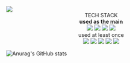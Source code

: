 
<!--
**jinyongyun/jinyongyun** is a ✨ _special_ ✨ repository because its `README.md` (this file) appears on your GitHub profile.

Here are some ideas to get you started:

- 🔭 I’m currently working on ...
- 🌱 I’m currently learning ...
- 👯 I’m looking to collaborate on ...
- 🤔 I’m looking for help with ...
- 💬 Ask me about ...
- 📫 How to reach me: ...
- 😄 Pronouns: ...
- ⚡ Fun fact: ...
-->


<img src="https://user-images.githubusercontent.com/102133961/167402745-2f2045c3-c0ce-4ed8-9297-80782d4ff4bd.jpg" style="width=100% height=300px">
<div style="text-align:center">
  TECH STACK<br>
  <b>used as the main</b><br>
<img src="https://img.shields.io/badge/JAVA-#22FF6B?style=for-the-badge&logo=Java&logoColor=black">
  <img src="https://img.shields.io/badge/Java-#22FF6B?style=flat-square&logo=Java&logoColor=black"/>
  <img src="https://img.shields.io/badge/C++-#FFFB00?style=for-the-badge&logo=C++&logoColor=black">
  <img src="https://img.shields.io/badge/Swift-#B32525?style=for-the-badge&logo=Swift&logoColor=black"><br>
  used at least once<br>
    <img src="https://img.shields.io/badge/C-#94923E?style=for-the-badge&logo=C&logoColor=black">
    <img src="https://img.shields.io/badge/C-#ABAA97?style=for-the-badge&logo=HTML5&logoColor=black">
    <img src="https://img.shields.io/badge/C-#FAEF34?style=for-the-badge&logo=CSS3=black">
    <img src="https://img.shields.io/badge/C-#8C454B?style=for-the-badge&logo=JavaScript&logoColor=black">
  <img src="https://img.shields.io/badge/C-#3C6C85?style=for-the-badge&logo=MySQL&logoColor=black">
 </div> 

![Anurag's GitHub stats](https://github-readme-stats.vercel.app/api?username=jinyongyun&show_icons=true&theme=solarized-light)
